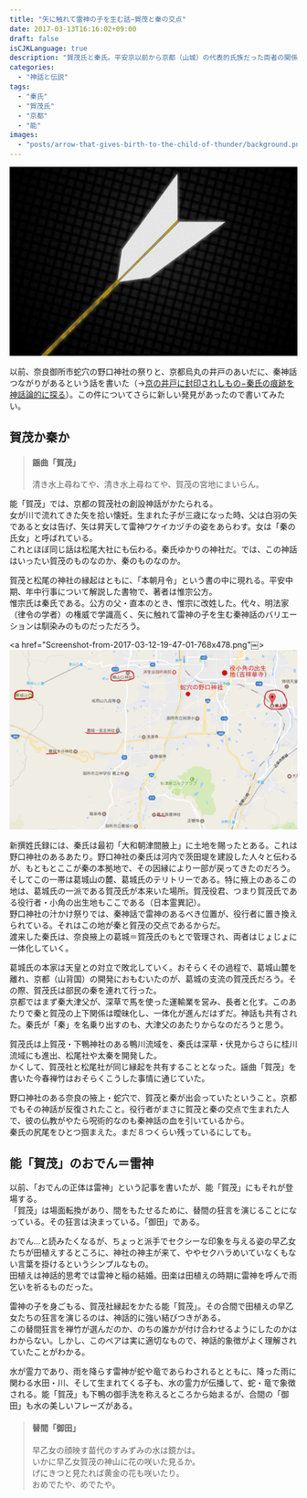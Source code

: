 ```yaml
---
title: "矢に触れて雷神の子を生む話−賀茂と秦の交点"
date: 2017-03-13T16:16:02+09:00
draft: false
isCJKLanguage: true
description: "賀茂氏と秦氏。平安京以前から京都（山城）の代表的氏族だった両者の関係を、矢に触れることで雷神の子を生む伝説から探る。賀茂と秦はもともと奈良の葛城を本拠地とする氏族であったこと。"
categories:
  - "神話と伝説"
tags:
  - "秦氏"
  - "賀茂氏"
  - "京都"
  - "能"
images: 
  - "posts/arrow-that-gives-birth-to-the-child-of-thunder/background.png"
---
```


<img id="ovq_bgimage" src="background.png">

以前、奈良御所市蛇穴の野口神社の祭りと、京都烏丸の井戸のあいだに、秦神話つながりがあるという話を書いた（→<a href="https://hatarakuki.tokyo/posts/something-sealed-in-a-well/">京の井戸に封印されしもの−秦氏の痕跡を神話論的に探る</a>）。この件についてさらに新しい発見があったので書いてみたい。

## 賀茂か秦か
> #### 謡曲「賀茂」
>
> 清き水上尋ねてや、清き水上尋ねてや、賀茂の宮地にまいらん。

能「賀茂」では、京都の賀茂社の創設神話がかたられる。  
女が川で流れてきた矢を拾い懐妊。生まれた子が三歳になった時、父は白羽の矢であると女は告げ、矢は昇天して雷神ワケイカヅチの姿をあらわす。女は「秦の氏女」と呼ばれている。  
これとほぼ同じ話は松尾大社にも伝わる。秦氏ゆかりの神社だ。では、この神話はいったい賀茂のものなのか、秦のものなのか。  

賀茂と松尾の神社の縁起はともに、「本朝月令」という書の中に現れる。平安中期、年中行事について解説した書物で、著者は惟宗公方。  
惟宗氏は秦氏である。公方の父・直本のとき、惟宗に改姓した。代々、明法家（律令の学者）の権威で学識高く、矢に触れて雷神の子を生む秦神話のバリエーションは馴染みのものだっただろう。

<a href="Screenshot-from-2017-03-12-19-47-01-768x478.png"￼><img src="Screenshot-from-2017-03-12-19-47-01-768x478.png"></a>

新撰姓氏録には、秦氏は最初「大和朝津間腋上」に土地を賜ったとある。これは野口神社のあるあたり。野口神社の秦氏は河内で茨田堤を建設した人々と伝わるが、もともとここが秦の本拠地で、その因縁により一部が戻ってきたのだろう。  
そしてこの一帯は葛城山の麓、葛城氏のテリトリーである。特に掖上のあるこの地は、葛城氏の一派である賀茂氏が本来いた場所。賀茂役君、つまり賀茂氏である役行者・小角の出生地もここである（日本霊異記）。  
野口神社の汁かけ祭りでは、秦神話で雷神のあるべき位置が、役行者に置き換えられている。それはこの地が秦と賀茂の交点であるからだ。  
渡来した秦氏は、奈良掖上の葛城＝賀茂氏のもとで管理され、両者はじょじょに一体化していく。

葛城氏の本家は天皇との対立で敗北していく。おそらくその過程で、葛城山麓を離れ、京都（山背国）の開発におもむいたのが、葛城の支流の賀茂氏だろう。その際、賀茂氏は部民の秦を連れて行った。  
京都ではまず秦大津父が、深草で馬を使った運輸業を営み、長者と化す。このあたりで秦と賀茂の上下関係は曖昧化し、一体化が進んだはずだ。神話も共有された。秦氏が「秦」を名乗り出すのも、大津父のあたりからなのだろうと思う。

賀茂氏は上賀茂・下鴨神社のある鴨川流域を、秦氏は深草・伏見からさらに桂川流域にも進出、松尾社や太秦を開発した。  
かくして、賀茂社と松尾社が同じ縁起を共有することとなった。謡曲「賀茂」を書いた今春禅竹はおそらくこうした事情に通じていた。

野口神社のある奈良の掖上・蛇穴で、賀茂と秦が出会っていたということ。京都でもその神話が反復されたこと。役行者がまさに賀茂と秦の交点で生まれた人で、彼の仏教がやたら呪術的なのも秦神話の血を引いているから。  
秦氏の尻尾をひとつ掴まえた。まだ８つくらい残っているにしても。

## 能「賀茂」のおでん＝雷神
以前、「おでんの正体は雷神」という記事を書いたが、能「賀茂」にもそれが登場する。  
「賀茂」は場面転換があり、間をもたせるために、替間の狂言を演じることになっている。その狂言は決まっている。「御田」である。

おでん…と読みたくなるが、ちょっと派手でセクシーな印象を与える姿の早乙女たちが田植えするところに、神社の神主が来て、ややセクハラめいていなくもない言葉を掛けるというシンプルなもの。  
田植えは神話的思考では雷神と稲の結婚。田楽は田植えの時期に雷神を呼んで雨乞いを祈るものだった。

雷神の子を身ごもる、賀茂社縁起をかたる能「賀茂」。その合間で田植えの早乙女たちの狂言を演じるのは、神話的に強い結びつきがある。  
この替間狂言を禅竹が選んだのか、のちの誰かが付け合わせるようにしたのかはわからない。しかし、このペアは実に適切なもので、神話的象徴がよく理解されていたことがわかる。

水が霊力であり、雨を降らす雷神が蛇や竜であらわされるとともに、降った雨に関わる水田・川、そして生まれてくる子も、水の霊力が伝播して、蛇・竜で象徴される。能「賀茂」も下鴨の御手洗を称えるところから始まるが、合間の「御田」も水の美しいフレーズがある。

> #### 替間「御田」
> 
> 早乙女の顔映す苗代のすみずみの水は鏡かは。  
> いかに早乙女賀茂の神山に花の咲いた見るか。  
>げにきつと見たれば黄金の花も咲いたり。  
> おめでたや、めでたや。
<!--stackedit_data:
eyJoaXN0b3J5IjpbLTEzMDQ1ODY0MzhdfQ==
-->